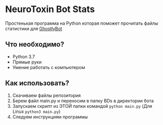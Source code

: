 # NeuroToxin Bot Stats

Простенькая программа на Python которая поможет прочитать файлы статистики для [GhostlyBot](https://github.com/Korol-tvoego-serde4ka/GhostlyBot)

## Что необходимо?

- Python 3.7
- Прямые руки
- Умение работать с компьютером

## Как использовать?

1. Скачиваем файлы репозитория
2. Берем файл main.py и переносим в папку BDs в директории бота
3. Запускаем скрипт из ЭТОЙ папки командой `python main.py` (Для Linux `python3 main.py`)
4. Следуем инструкциям программы
